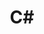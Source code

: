 ---
layout: tag-list
type: tag
title: C#
slug: C# 
category: Tag
sidebar: false
description: >
    
---
